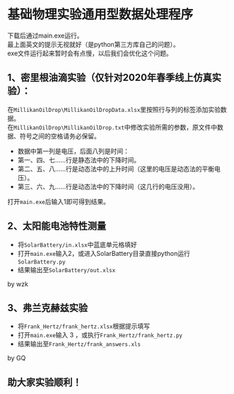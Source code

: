 # 基础物理实验通用型数据处理程序

下载后通过main.exe运行。<br>
最上面英文的提示无视就好（是python第三方库自己的问题）。<br>
exe文件运行起来暂时会有点慢，以后我们会优化这个问题。<br>

1、密里根油滴实验（仅针对2020年春季线上仿真实验）：<br>
--
在`MillikanOilDrop\MillikanOilDropData.xlsx`里按照行与列的标签添加实验数据。<br>
在`MillikanOilDrop\MillikanOilDrop.txt`中修改实验所需的参数，原文件中数据、符号之间的空格请务必保留。<br>

* 数据中第一列是电压，后面八列是时间：<br>
* 第一、四、七……行是静态法中的下降时间。<br>
* 第二、五、八……行是动态法中的上升时间（这里的电压是动态法的平衡电压）。<br>
* 第三、六、九……行是动态法中的下降时间（这几行的电压没用）。<br>

打开`main.exe`后输入1即可得到结果。<br>



## 2、太阳能电池特性测量

* 将`SolarBattery/in.xlsx`中蓝底单元格填好
* 打开`main.exe`输入2，或进入SolarBattery目录直接python运行`SolarBattery.py`
* 结果输出至`SolarBattery/out.xlsx`

by wzk

## 3、弗兰克赫兹实验

* 将`Frank_Hertz/frank_hertz.xlsx`根据提示填写
* 打开`main.exe`输入 3 ，或执行`Frank_Hertz/frank_hertz.py`
* 结果输出至`Frank_Hertz/frank_answers.xls`

by GQ

助大家实验顺利！
---
